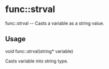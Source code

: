 # func::strval
func::strval -- Casts a variable as a string value.

## Usage
  void func::strval(string* variable)

Casts variable into string type.
